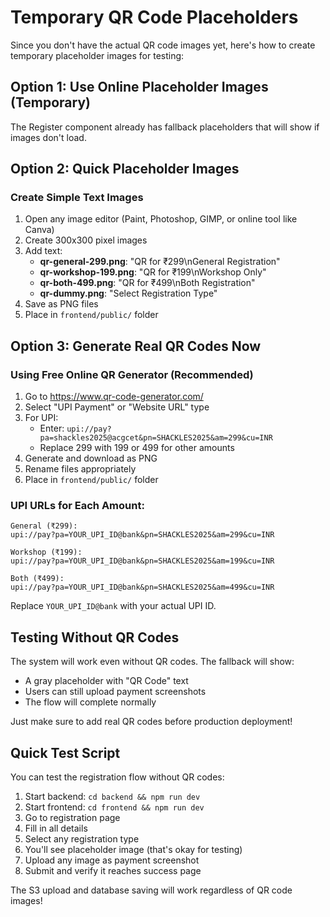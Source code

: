 # Temporary QR Code Placeholders

Since you don't have the actual QR code images yet, here's how to create temporary placeholder images for testing:

## Option 1: Use Online Placeholder Images (Temporary)

The Register component already has fallback placeholders that will show if images don't load.

## Option 2: Quick Placeholder Images

### Create Simple Text Images
1. Open any image editor (Paint, Photoshop, GIMP, or online tool like Canva)
2. Create 300x300 pixel images
3. Add text:
   - **qr-general-299.png**: "QR for ₹299\nGeneral Registration"
   - **qr-workshop-199.png**: "QR for ₹199\nWorkshop Only"
   - **qr-both-499.png**: "QR for ₹499\nBoth Registration"
   - **qr-dummy.png**: "Select Registration Type"
4. Save as PNG files
5. Place in `frontend/public/` folder

## Option 3: Generate Real QR Codes Now

### Using Free Online QR Generator (Recommended)
1. Go to https://www.qr-code-generator.com/
2. Select "UPI Payment" or "Website URL" type
3. For UPI:
   - Enter: `upi://pay?pa=shackles2025@acgcet&pn=SHACKLES2025&am=299&cu=INR`
   - Replace 299 with 199 or 499 for other amounts
4. Generate and download as PNG
5. Rename files appropriately
6. Place in `frontend/public/` folder

### UPI URLs for Each Amount:
```
General (₹299):
upi://pay?pa=YOUR_UPI_ID@bank&pn=SHACKLES2025&am=299&cu=INR

Workshop (₹199):
upi://pay?pa=YOUR_UPI_ID@bank&pn=SHACKLES2025&am=199&cu=INR

Both (₹499):
upi://pay?pa=YOUR_UPI_ID@bank&pn=SHACKLES2025&am=499&cu=INR
```

Replace `YOUR_UPI_ID@bank` with your actual UPI ID.

## Testing Without QR Codes

The system will work even without QR codes. The fallback will show:
- A gray placeholder with "QR Code" text
- Users can still upload payment screenshots
- The flow will complete normally

Just make sure to add real QR codes before production deployment!

## Quick Test Script

You can test the registration flow without QR codes:
1. Start backend: `cd backend && npm run dev`
2. Start frontend: `cd frontend && npm run dev`
3. Go to registration page
4. Fill in all details
5. Select any registration type
6. You'll see placeholder image (that's okay for testing)
7. Upload any image as payment screenshot
8. Submit and verify it reaches success page

The S3 upload and database saving will work regardless of QR code images!
